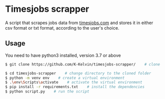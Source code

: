 # Timesjobs scrapper

A script that scrapes jobs data from <a href="https://www.timesjobs.com/">timesjobs.com</a> and stores it in either csv format or txt format, according to the user's choice.

## Usage

You need to have python3 installed, version 3.7 or above

```bash
$ git clone https://github.com/K-Kelvin/timesjobs-scrapper/    # clone the repository

$ cd timesjobs-scrapper    # change directory to the cloned folder
$ python -m venv env    # create a virtual environment
$ .\env\Scripts\activate    # activate the virtual environment
$ pip install -r requirements.txt    # install the dependencies
$ python script.py    # run the script
```
